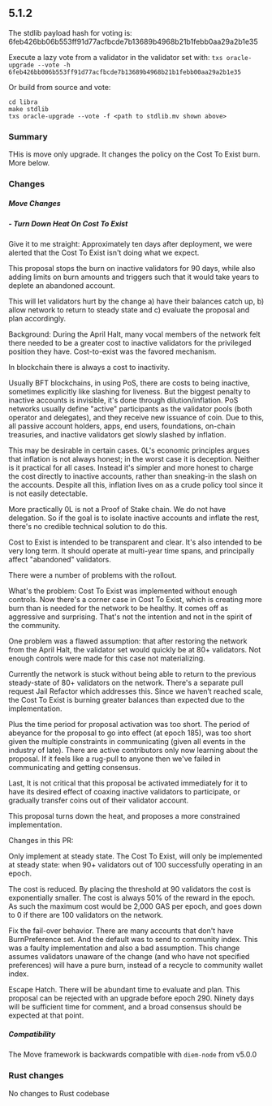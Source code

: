 ## 5.1.2

The stdlib payload hash for voting is: 6feb426bb06b553ff91d77acfbcde7b13689b4968b21b1febb0aa29a2b1e35

Execute a lazy vote from a validator in the validator set with:
`txs oracle-upgrade --vote -h 6feb426bb006b553ff91d77acfbcde7b13689b4968b21b1febb00aa29a2b1e35`

Or build from source and vote:
```
cd libra
make stdlib
txs oracle-upgrade --vote -f <path to stdlib.mv shown above>

```
### Summary
THis is move only upgrade. It changes the policy on the Cost To Exist burn. More below.

### Changes

##### Move Changes

##### - Turn Down Heat On Cost To Exist

Give it to me straight:
Approximately ten days after deployment, we were alerted that the Cost To Exist isn't doing what we expect.

This proposal stops the burn on inactive validators for 90 days, while also adding limits on burn amounts and triggers such that it would take years to deplete an abandoned account.

This will let validators hurt by the change a) have their balances catch up, b) allow network to return to steady state and c) evaluate the proposal and plan accordingly.

Background:
During the April Halt, many vocal members of the network felt there needed to be a greater cost to inactive validators for the privileged position they have. Cost-to-exist was the favored mechanism.

In blockchain there is always a cost to inactivity.

Usually BFT blockchains, in using PoS, there are costs to being inactive, sometimes explicitly like slashing for liveness. But the biggest penalty to inactive accounts is invisible, it's done through dilution/inflation. PoS networks usually define "active" participants as the validator pools (both operator and delegates), and they receive new issuance of coin. Due to this, all passive account holders, apps, end users, foundations, on-chain treasuries, and inactive validators get slowly slashed by inflation.

This may be desirable in certain cases. 0L's economic principles argues that inflation is not always honest; in the worst case it is deception. Neither is it practical for all cases. Instead it's simpler and more honest to charge the cost directly to inactive accounts, rather than sneaking-in the slash on the accounts. Despite all this, inflation lives on as a crude policy tool since it is not easily detectable.

More practically 0L is not a Proof of Stake chain. We do not have delegation. So if the goal is to isolate inactive accounts and inflate the rest, there's no credible technical solution to do this.

Cost to Exist is intended to be transparent and clear. It's also intended to be very long term. It should operate at multi-year time spans, and principally affect "abandoned" validators.

There were a number of problems with the rollout.

What's the problem:
Cost To Exist was implemented without enough controls. Now there's a corner case in Cost To Exist, which is creating more burn than is needed for the network to be healthy. It comes off as aggressive and surprising. That's not the intention and not in the spirit of the community.

One problem was a flawed assumption: that after restoring the network from the April Halt, the validator set would quickly be at 80+ validators. Not enough controls were made for this case not materializing.

Currently the network is stuck without being able to return to the previous steady-state of 80+ validators on the network. There's a separate pull request Jail Refactor which addresses this. Since we haven’t reached scale, the Cost To Exist is burning greater balances than expected due to the implementation.

Plus the time period for proposal activation was too short. The period of abeyance for the proposal to go into effect (at epoch 185), was too short given the multiple constraints in communicating (given all events in the industry of late). There are active contributors only now learning about the proposal. If it feels like a rug-pull to anyone then we've failed in communicating and getting consensus.

Last, It is not critical that this proposal be activated immediately for it to have its desired effect of coaxing inactive validators to participate, or gradually transfer coins out of their validator account.

This proposal turns down the heat, and proposes a more constrained implementation.

Changes in this PR:

Only implement at steady state. The Cost To Exist, will only be implemented at steady state: when 90+ validators out of 100 successfully operating in an epoch.

The cost is reduced. By placing the threshold at 90 validators the cost is exponentially smaller. The cost is always 50% of the reward in the epoch. As such the maximum cost would be 2,000 GAS per epoch, and goes down to 0 if there are 100 validators on the network.

Fix the fail-over behavior. There are many accounts that don't have BurnPreference set. And the default was to send to community index. This was a faulty implementation and also a bad assumption. This change assumes validators unaware of the change (and who have not specified preferences) will have a pure burn, instead of a recycle to community wallet index.

Escape Hatch. There will be abundant time to evaluate and plan. This proposal can be rejected with an upgrade before epoch 290. Ninety days will be sufficient time for comment, and a broad consensus should be expected at that point.

##### Compatibility
The Move framework is backwards compatible with `diem-node` from v5.0.0

### Rust changes

No changes to Rust codebase

